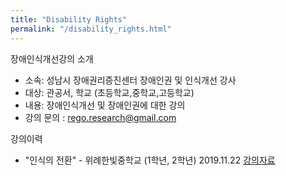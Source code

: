 ```yaml
---
title: "Disability Rights"
permalink: "/disability_rights.html"
---
```


장애인식개선강의 소개

- 소속: 성남시 장애권리증진센터 장애인권 및 인식개선 강사
- 대상: 관공서, 학교 (초등학교,중학교,고등학교)
- 내용: 장애인식개선 및 장애인권에 대한 강의
- 강의 문의 : rego.research@gmail.com

강의이력

- "인식의 전환" - 위례한빛중학교 (1학년, 2학년) 2019.11.22 [강의자료](./20191122-인식의전환)
